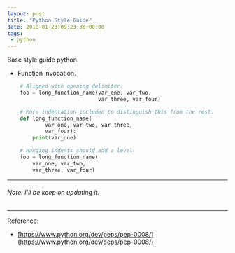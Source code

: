```yaml
---
layout: post
title: "Python Style Guide"
date: 2018-01-23T09:23:30+00:00
tags:
 - python
---
```


Base style guide  python.

* Function invocation.
```python
    # Aligned with opening delimiter.
    foo = long_function_name(var_one, var_two,
                             var_three, var_four)

    # More indentation included to distinguish this from the rest.
    def long_function_name(
            var_one, var_two, var_three,
            var_four):
        print(var_one)

    # Hanging indents should add a level.
    foo = long_function_name(
        var_one, var_two,
        var_three, var_four)
```


---
###### Note: I'll be keep on updating it.

---
Reference: 
* [https://www.python.org/dev/peps/pep-0008/](https://www.python.org/dev/peps/pep-0008/)
